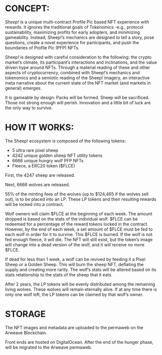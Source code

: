 # CONCEPT:

*Sheep!* is a unique multi-contract Profile Pic based NFT experience with rewards. It ignores the traditional goals of Tokenomics -e.g., protocol sustainability, maximizing profits for early adopters, and minimizing gameability. Instead, Sheep!’s mechanics are designed to tell a story, pose questions, create a novel experience for participants, and push the boundaries of Profile Pic (PFP) NFTs.

Sheep! is designed with careful consideration to the following: the crypto market’s climate, its participant’s interactions and inclinations, and the value driven hype around NFTs. Through a material reading of these and other aspects of cryptocurrency, combined with Sheep!’s mechanics and tokenomics and a semiotic reading of the Sheep! imagery, an interactive meta narrative about the current state of the NFT market (and markets in general) emerges.

It is gameable by design: Packs will be formed. Sheep will be sacrificed. Those not strong enough will perish. Innovation and a little bit of luck are the only way to survive.


# HOW IT WORKS:
The Sheep! ecosystem is composed of the following tokens:
- 5 ultra rare pixel sheep
- 4242 unique golden sheep NFT utility tokens
- 6666 unique hungry wolf PFP NFTs
- Fleece, a ERC20 token ($FLCE)

First, the 4247 sheep are released.

Next, 6666 wolves are released.

55% of the minting fees of the wolves (up to $124,465 if the wolves sell out), is to be placed into an LP. These LP tokens and their resulting rewards will be locked into a contract.

Wolf owners will claim $FLCE at the beginning of each week. The amount dropped is based on the stats of the individual wolf. $FLCE can be redeemed for a percentage of the reward tokens locked in the contract. However, by the end of each week, a set amount of $FLCE must be fed to each wolf in order for it to survive. This $FLCE is burned. If the wolf is not fed enough fleece, it will die. The NFT will still exist, but the token’s image will change into a dead version of the wolf, and it will receive no more $FLCE.

If dead for less than 1 week, a wolf can be revived by feeding it a Pixel Sheep or a Golden Sheep. This will burn the sheep NFT, deflating the supply and creating more rarity. The wolf’s stats will be altered based on its stats relationship to the stats of the sheep that it eats.

After 2 years, the LP tokens will be evenly distributed among the remaining living wolves. These wolves will remain eternally alive. If at any time there is only one wolf left, the LP tokens can be claimed by that wolf’s owner.


# STORAGE

The NFT images and metadata are uploaded to the permaweb on the Arweave Blockchain.

Front ends are hosted on DigitalOcean. After the end of the hunger phase, will be migrated to the Arweave permaweb.
